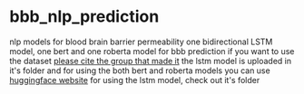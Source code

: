 # bbb_nlp_prediction
nlp models for blood brain barrier permeability
one bidirectional LSTM model, one bert and one roberta model for bbb prediction
if you want to use the dataset [please cite the group that made it](https://www.nature.com/articles/s41597-021-01069-5)
the lstm model is uploaded in it's folder and for using the both bert and roberta models you can use [huggingface website](https://huggingface.co/Parsa/BBB_prediction_finetuned_classification_iupac)
for using the lstm model, check out it's folder
